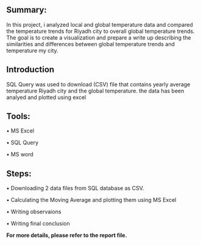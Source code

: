 ## Summary:

In this project, i analyzed local and global temperature data and compared the temperature trends for Riyadh city to overall global temperature trends.
The goal is to create a visualization and prepare a write up describing the similarities and differences between global temperature trends and temperature my city.

## Introduction
SQL Query was used to download (CSV) file that contains yearly average temperature Riyadh city and the global temperature.
the data has been analyed and plotted using excel

## Tools:

• MS Excel

• SQL Query

• MS word

## Steps:

• Downloading 2 data files from SQL database as CSV.

• Calculating the Moving Average and plotting them using MS Excel

• Writing observaions 

• Writing final conclusion

**For more details, please refer to the report file.**

